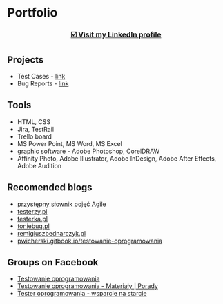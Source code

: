 # Portfolio

### <p align="center"><a href="https://www.linkedin.com/in/manuela-wystup/" target="_blank">☑️ Visit my <b>LinkedIn</b> profile</a></p>

## Projects

* Test Cases - [link](https://drive.google.com/drive/folders/1uRpx4_OgXgrH7y2ioXnRnO88qZUV_jfE?usp=sharing)
* Bug Reports - [link](https://drive.google.com/drive/folders/1bXRDoh7Rx4Mj8fWwafv0iggPIZbc3sP8?usp=sharing)

## Tools

* HTML, CSS
* Jira, TestRail
* Trello board
* MS Power Point, MS Word, MS Excel
* graphic software - Adobe Photoshop, CorelDRAW
* Affinity Photo, Adobe Illustrator, Adobe InDesign, Adobe After Effects, Adobe Audition

## Recomended blogs

* [przystępny słownik pojęć Agile](https://sii.pl/blog/przystepny-slownik-pojec-agile/?category=zarzadzanie-projektami&tag=agile,dictionary,scrum)
* [testerzy.pl](http://testerzy.pl)
* [testerka.pl](http://testerka.pl)
* [toniebug.pl](https://www.toniebug.pl)
* [remigiuszbednarczyk.pl](https://remigiuszbednarczyk.pl)
* [pwicherski.gitbook.io/testowanie-oprogramowania](https://pwicherski.gitbook.io/testowanie-oprogramowania)

## Groups on Facebook

* [Testowanie oprogramowania](https://www.facebook.com/groups/TestowanieOprogramowania)
* [Testowanie oprogramowania - Materiały | Porady](https://www.facebook.com/groups/testowanie)
* [Tester oprogramowania - wsparcie na starcie](https://www.facebook.com/groups/testeroprogramowania/?ref=group_header)
